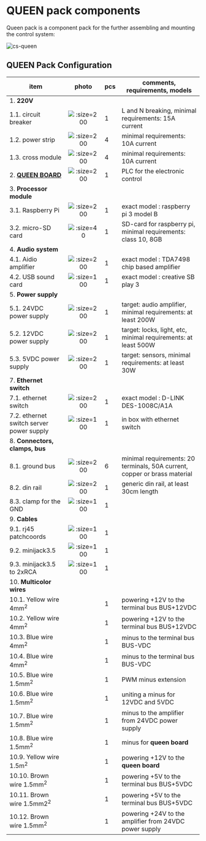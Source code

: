 # QUEEN pack components

Queen pack is a component pack for the further assembling and mounting the control system:  

![cs-queen](assets/layout/cs-queen_3dview2.png ':size=600')

## QUEEN Pack Configuration

| item                                     |                        photo                        | pcs | comments, requirements, models                                            |
|------------------------------------------|:---------------------------------------------------:|-----|---------------------------------------------------------------------------|
| 1. **220V**                              |                                                     |     |                                                                           |
| 1.1. circuit breaker                     | ![](assets/photo/circuit-breaker-1.jpg ':size=200') | 1   | L and N breaking, minimal requirements: 15A current                       |
| 1.2. power strip                         |   ![](assets/photo/power-strip2.jpg ':size=200')    | 4   | minimal requirements:  10A current                              |
| 1.3. cross module                         |   ![](assets/photo/power-strip2.jpg ':size=200')    | 4   | minimal requirements:  10A current                              |
| 2. **[QUEEN BOARD](queen_board)**        | ![](assets/layout/queen_board_mini2.png ':size=200') | 1   | PLC for the electronic control                                            |
| 3. **Processor module**                  |                                                     |     |                                                                           |
| 3.1. Raspberry Pi                        | ![](assets/photo/raspberry_pi_3_1.jpg ':size=200')  | 1   | exact model : raspberry pi 3 model B                                      |
| 3.2. micro-SD card                       |     ![](assets/photo/microsd-1.jpg ':size=40')      | 1   | SD-card for raspberry pi, minimal requirements: class 10, 8GB             |
| 4. **Audio system**                      |                                                     |     |                                                                           |
| 4.1. Aidio amplifier                     |      ![](assets/photo/tda7498.png ':size=200')      | 1   | exact model : TDA7498 chip based amplifier                                |
| 4.2. USB sound card                      |    ![](assets/photo/usb-audio-1.jpg ':size=100')    | 1   | exact model : creative SB play 3                                          |
| 5. **Power supply**                      |                                                     |     |                                                                           |
| 5.1. 24VDC power supply                  |    ![](assets/photo/12vdc-ps-1.jpg ':size=200')     | 1   | target: audio amplifier, minimal requirements: at least 200W              |
| 5.2. 12VDC power supply                  |    ![](assets/photo/12vdc-ps-1.jpg ':size=200')     | 1   | target: locks, light, etc, minimal requirements: at least 500W            |
| 5.3. 5VDC power supply                   |     ![](assets/photo/5vdc-ps-1.jpg ':size=200')     | 1   | target: sensors, minimal requirements: at least 30W                       |
| 7. **Ethernet switch**                   |                                                     |     |                                                                           |
| 7.1. ethernet switch                     |  ![](assets/photo/dlink-switch-1.jpg ':size=200')   | 1   | exact model : D-LINK DES-1008C/A1A                                        |
| 7.2. ethernet switch server power supply |   ![](assets/photo/acdc_adapter.jpg ':size=100')    | 1   | in box with ethernet switch                                               |
| 8. **Connectors, clamps, bus**           |                                                     |     |                                                                           |
| 8.1. ground bus                          |     ![](assets/photo/groundbus.jpg ':size=200')     | 6   | minimal requirements: 20 terminals, 50A current, copper or brass material |
| 8.2. din rail                            |    ![](assets/photo/din-rail-1.jpg ':size=200')     | 1   | generic din rail, at least 30cm length                                     |
| 8.3. clamp for the GND                   |      ![](assets/photo/clamp_1.jpg ':size=100')      | 1   |                                                                           |
| 9. **Cables**                            |                                                     |     |                                                                           |
| 9.1. rj45 patchcoords                    |    ![](assets/photo/patchcoord.jpg ':size=100')     | 1   |                                                                           |
| 9.2. minijack3.5                         |    ![](assets/photo/jack2.jpg ':size=100')          | 1   |                                                                           |
| 9.3. minijack3.5 to 2xRCA                |   ![](assets/photo/RCA.jpg ':size=100')             | 1   |                                                                           |
| 10. **Multicolor wires**                 |                                                     |     |                                                                           |
| 10.1. Yellow wire 4mm<sup>2</sup>        |                                                     | 1   | powering +12V to the terminal bus BUS+12VDC                               |
| 10.2. Yellow wire 4mm<sup>2</sup>        |                                                     | 1   | powering +12V to the terminal bus BUS+12VDC                               |
| 10.3. Blue wire 4mm<sup>2</sup>          |                                                     | 1   | minus to the terminal bus BUS-VDC                                         |
| 10.4. Blue wire 4mm<sup>2</sup>          |                                                     | 1   | minus to the terminal bus BUS-VDC                                         |
| 10.5. Blue wire 1.5mm<sup>2</sup>        |                                                     | 1   | PWM minus extension                                                       |
| 10.6. Blue wire 1.5mm<sup>2</sup>        |                                                     | 1   | uniting a minus for 12VDC and 5VDC                                        |
| 10.7. Blue wire 1.5mm<sup>2</sup>        |                                                     | 1   | minus to the amplifier from 24VDC power supply                            |
| 10.8. Blue wire 1.5mm<sup>2</sup>        |                                                     | 1   | minus for **queen board**                                                 |
| 10.9. Yellow wire 1.5m<sup>2</sup>       |                                                     | 1   | powering +12V to the **queen board**                                      |
| 10.10. Brown wire 1.5mm<sup>2</sup>      |                                                     | 1   | powering +5V to the terminal bus BUS+5VDC                                 |
| 10.11. Brown wire 1.5mm2<sup>2</sup>     |                                                     | 1   | powering +5V to the terminal bus BUS+5VDC                                 |
| 10.12. Brown wire 1.5mm<sup>2</sup>      |                                                     | 1   | powering +24V to the amplifier from 24VDC power supply                    |

